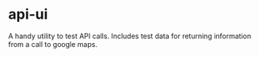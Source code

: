 # api-ui
A handy utility to test API calls. 
Includes test data for returning information from a call to google maps.
